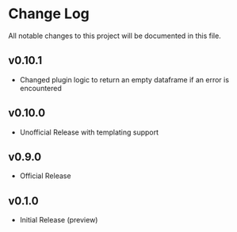 # Change Log

All notable changes to this project will be documented in this file.

## v0.10.1

- Changed plugin logic to return an empty dataframe if an error is encountered

## v0.10.0

- Unofficial Release with templating support

## v0.9.0

- Official Release

## v0.1.0

- Initial Release (preview)

